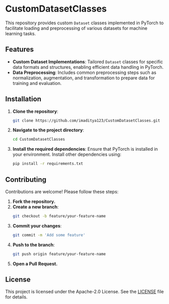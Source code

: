 # CustomDatasetClasses

This repository provides custom `Dataset` classes implemented in PyTorch to facilitate loading and preprocessing of various datasets for machine learning tasks.

## Features

- **Custom Dataset Implementations**: Tailored `Dataset` classes for specific data formats and structures, enabling efficient data handling in PyTorch.
- **Data Preprocessing**: Includes common preprocessing steps such as normalization, augmentation, and transformation to prepare data for training and evaluation.

## Installation

1. **Clone the repository**:
   ```bash
   git clone https://github.com/imaditya123/CustomDatasetClasses.git
2. **Navigate to the project directory**:
   ```bash
   cd CustomDatasetClasses
3. **Install the required dependencies**:
   Ensure that PyTorch is installed in your environment. Install other dependencies using:
   
   ```bash
   pip install -r requirements.txt

<!-- ## Usage

1. **Import the custom dataset classes**:
    ```bash
    python3 -m spacy download en_core_web_sm
    from custom_datasets import CustomDataset1, CustomDataset2
2. **Initialize the dataset**:
    ```bash
    train_dataset = CustomDataset1(data_dir='path/to/data', transform=transformations)
3. **Create a DataLoader**:
    ```bash
    from torch.utils.data import DataLoader

train_loader = DataLoader(train_dataset, batch_size=32, shuffle=True)
Iterate over the DataLoader in your training loop:
for data, labels in train_loader:
    # Training code here -->

## Contributing

Contributions are welcome! Please follow these steps:

1. **Fork the repository.**
2. **Create a new branch**:
    ```bash
    git checkout -b feature/your-feature-name
3. **Commit your changes**:
   ```bash
   git commit -m 'Add some feature'
4. **Push to the branch**:
    ```bash
    git push origin feature/your-feature-name
5. **Open a Pull Request.**


## License

This project is licensed under the Apache-2.0 License. See the [LICENSE](https://github.com/imaditya123/CustomDatasetClasses/blob/main/LICENSE) file for details.
